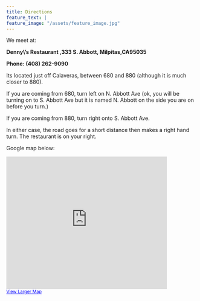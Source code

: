 ```yaml
---
title: Directions
feature_text: |
feature_image: "/assets/feature_image.jpg"
---
```


We meet at:

**Denny\’s Restaurant ,333 S. Abbott, Milpitas,CA95035**

**Phone: (408) 262-9090**

Its located just off Calaveras, between 680 and 880 (although it is much closer to 880).

If you are coming from 680, turn left on N. Abbott Ave (ok, you will be turning on to S. Abbott Ave but it is named N. Abbott on the side you are on before you turn.)

If you are coming from 880, turn right onto S. Abbott Ave.

In either case, the road goes for a short distance then makes a right hand turn.  The restaurant is on your right.

Google map below:

<p><iframe src="https://maps.google.com/maps?ie=UTF8&amp;cid=17682311779129169558&amp;q=Denny's&amp;gl=US&amp;hl=en&amp;ll=37.425378,-121.912827&amp;spn=0.006295,0.006295&amp;t=m&amp;iwloc=A&amp;output=embed" width="425" height="350" frameborder="0" marginwidth="0" marginheight="0" scrolling="no"></iframe><br />
<small><a style="color: #0000ff; text-align: left;" href="https://maps.google.com/maps?ie=UTF8&amp;cid=17682311779129169558&amp;q=Denny's&amp;gl=US&amp;hl=en&amp;ll=37.425378,-121.912827&amp;spn=0.006295,0.006295&amp;t=m&amp;iwloc=A&amp;source=embed">View Larger Map</a></small></p>
				
<p class="clear">&nbsp;</p>			
				
